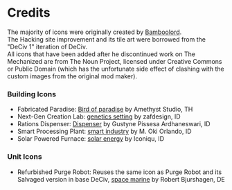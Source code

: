 # Credits

The majority of icons were originally created by [Bamboolord](https://github.com/RealBamboolord).<br>
The Hacking site improvement and its tile art were borrowed from the "DeCiv 1" iteration of DeCiv.<br>
All icons that have been added after he discontinued work on The Mechanized are from The Noun Project, licensed under Creative Commons or Public Domain (which has the unfortunate side effect of clashing with the custom images from the original mod maker).

### Building Icons
- Fabricated Paradise: [Bird of paradise](https://thenounproject.com/icon/bird-of-paradise-5295135/) by Amethyst Studio, TH
- Next-Gen Creation Lab: [genetics setting](https://thenounproject.com/icon/genetics-setting-5474822/) by zafdesign, ID
- Rations Dispenser: [Dispenser](https://thenounproject.com/icon/dispenser-4565083/) by Gustyne Pissesa Ardhaneswari, ID
- Smart Processing Plant: [smart industry](https://thenounproject.com/icon/smart-industry-5558039/) by M. Oki Orlando, ID
- Solar Powered Furnace: [solar energy](https://thenounproject.com/icon/solar-energy-5409541/) by Iconiqu, ID

### Unit Icons
- Refurbished Purge Robot: Reuses the same icon as Purge Robot and its Salvaged version in base DeCiv, [space marine](https://thenounproject.com/icon/space-marine-118882/) by Robert Bjurshagen, DE